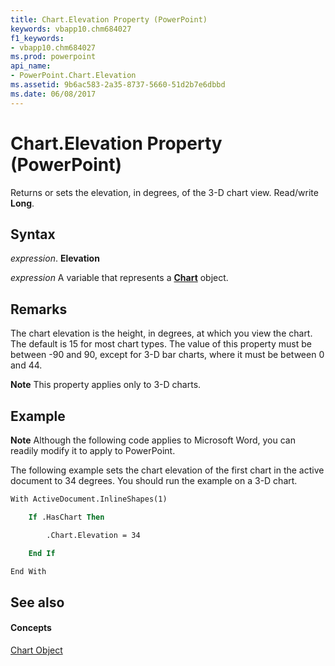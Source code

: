 ```yaml
---
title: Chart.Elevation Property (PowerPoint)
keywords: vbapp10.chm684027
f1_keywords:
- vbapp10.chm684027
ms.prod: powerpoint
api_name:
- PowerPoint.Chart.Elevation
ms.assetid: 9b6ac583-2a35-8737-5660-51d2b7e6dbbd
ms.date: 06/08/2017
---
```



# Chart.Elevation Property (PowerPoint)

Returns or sets the elevation, in degrees, of the 3-D chart view. Read/write **Long**.


## Syntax

 _expression_. **Elevation**

 _expression_ A variable that represents a **[Chart](chart-object-powerpoint.md)** object.


## Remarks

The chart elevation is the height, in degrees, at which you view the chart. The default is 15 for most chart types. The value of this property must be between -90 and 90, except for 3-D bar charts, where it must be between 0 and 44.


 **Note**  This property applies only to 3-D charts.


## Example




 **Note**  Although the following code applies to Microsoft Word, you can readily modify it to apply to PowerPoint.

The following example sets the chart elevation of the first chart in the active document to 34 degrees. You should run the example on a 3-D chart.




```vb
With ActiveDocument.InlineShapes(1)

    If .HasChart Then

        .Chart.Elevation = 34

    End If

End With
```


## See also


#### Concepts


[Chart Object](chart-object-powerpoint.md)

